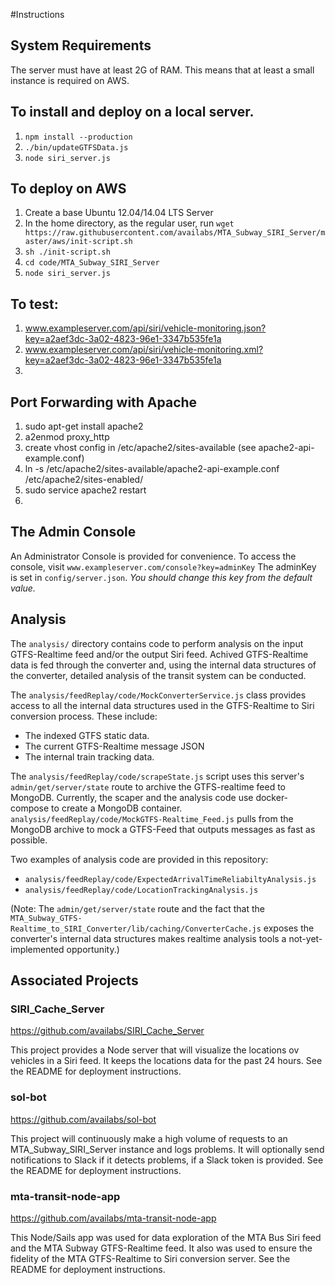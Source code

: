 #Instructions
## System Requirements
The server must have at least 2G of RAM. This means that at least a small instance is required on AWS.

## To install and deploy on a local server.
1. `npm install --production`
2. `./bin/updateGTFSData.js`
3. `node siri_server.js`

## To deploy on AWS
1. Create a base Ubuntu 12.04/14.04 LTS Server
2. In the home directory, as the regular user, run
    `wget https://raw.githubusercontent.com/availabs/MTA_Subway_SIRI_Server/master/aws/init-script.sh`
3. `sh ./init-script.sh`
4. `cd code/MTA_Subway_SIRI_Server`
5. `node siri_server.js`

## To test: 
1. www.exampleserver.com/api/siri/vehicle-monitoring.json?key=a2aef3dc-3a02-4823-96e1-3347b535fe1a
2. www.exampleserver.com/api/siri/vehicle-monitoring.xml?key=a2aef3dc-3a02-4823-96e1-3347b535fe1a
3. 

## Port Forwarding with Apache
1. sudo apt-get install apache2
2. a2enmod proxy_http
3. create vhost config in /etc/apache2/sites-available (see apache2-api-example.conf)
4. ln -s  /etc/apache2/sites-available/apache2-api-example.conf /etc/apache2/sites-enabled/
5. sudo service apache2 restart
6. 

## The Admin Console
An Administrator Console is provided for convenience. To access the console, visit
`www.exampleserver.com/console?key=adminKey`
The adminKey is set in `config/server.json`. *You should change this key from the default value.*

## Analysis
The `analysis/` directory contains code to perform analysis on the input GTFS-Realtime feed and/or 
the output Siri feed.  Achived GTFS-Realtime data is fed through the converter and, 
using the internal data structures of the converter, detailed analysis of the transit system can be conducted.

The `analysis/feedReplay/code/MockConverterService.js` class provides access to all the
internal data structures used in the GTFS-Realtime to Siri conversion process. These include:
+ The indexed GTFS static data.
+ The current GTFS-Realtime message JSON
+ The internal train tracking data.

The `analysis/feedReplay/code/scrapeState.js` script uses this server's `admin/get/server/state`
route to archive the GTFS-realtime feed to MongoDB. Currently, the scaper and the analysis code
use docker-compose to create a MongoDB container. `analysis/feedReplay/code/MockGTFS-Realtime_Feed.js`
pulls from the MongoDB archive to mock a GTFS-Feed that outputs messages as fast as possible.

Two examples of analysis code are provided in this repository:
+ `analysis/feedReplay/code/ExpectedArrivalTimeReliabiltyAnalysis.js`
+ `analysis/feedReplay/code/LocationTrackingAnalysis.js`

(Note: The `admin/get/server/state` route and the fact that the `MTA_Subway_GTFS-Realtime_to_SIRI_Converter/lib/caching/ConverterCache.js` exposes the converter's internal data structures makes realtime analysis tools a not-yet-implemented opportunity.)

## Associated Projects

### SIRI_Cache_Server
https://github.com/availabs/SIRI_Cache_Server

This project provides a Node server that will visualize the locations ov vehicles in a Siri feed. It keeps the locations data for the past 24 hours. See the README for deployment instructions.

### sol-bot
https://github.com/availabs/sol-bot

This project will continuously make a high volume of requests to an MTA_Subway_SIRI_Server instance
and logs problems.  It will optionally send notifications to Slack if it detects problems, if a Slack 
token is provided. See the README for deployment instructions.

### mta-transit-node-app 
https://github.com/availabs/mta-transit-node-app

This Node/Sails app was used for data exploration of the MTA Bus Siri feed and the MTA Subway GTFS-Realtime feed.
It also was used to ensure the fidelity of the MTA GTFS-Realtime to Siri conversion server. See the README for deployment instructions.



